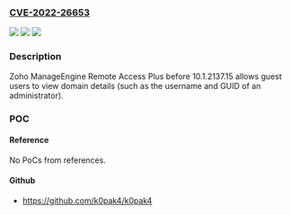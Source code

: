 ### [CVE-2022-26653](https://cve.mitre.org/cgi-bin/cvename.cgi?name=CVE-2022-26653)
![](https://img.shields.io/static/v1?label=Product&message=n%2Fa&color=blue)
![](https://img.shields.io/static/v1?label=Version&message=n%2Fa&color=blue)
![](https://img.shields.io/static/v1?label=Vulnerability&message=n%2Fa&color=brighgreen)

### Description

Zoho ManageEngine Remote Access Plus before 10.1.2137.15 allows guest users to view domain details (such as the username and GUID of an administrator).

### POC

#### Reference
No PoCs from references.

#### Github
- https://github.com/k0pak4/k0pak4

